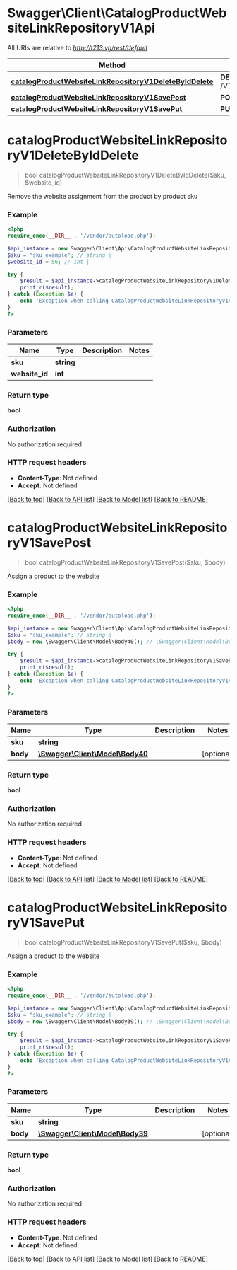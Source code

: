 # Swagger\Client\CatalogProductWebsiteLinkRepositoryV1Api

All URIs are relative to *http://t213.vg/rest/default*

Method | HTTP request | Description
------------- | ------------- | -------------
[**catalogProductWebsiteLinkRepositoryV1DeleteByIdDelete**](CatalogProductWebsiteLinkRepositoryV1Api.md#catalogProductWebsiteLinkRepositoryV1DeleteByIdDelete) | **DELETE** /V1/products/{sku}/websites/{websiteId} | 
[**catalogProductWebsiteLinkRepositoryV1SavePost**](CatalogProductWebsiteLinkRepositoryV1Api.md#catalogProductWebsiteLinkRepositoryV1SavePost) | **POST** /V1/products/{sku}/websites | 
[**catalogProductWebsiteLinkRepositoryV1SavePut**](CatalogProductWebsiteLinkRepositoryV1Api.md#catalogProductWebsiteLinkRepositoryV1SavePut) | **PUT** /V1/products/{sku}/websites | 


# **catalogProductWebsiteLinkRepositoryV1DeleteByIdDelete**
> bool catalogProductWebsiteLinkRepositoryV1DeleteByIdDelete($sku, $website_id)



Remove the website assignment from the product by product sku

### Example
```php
<?php
require_once(__DIR__ . '/vendor/autoload.php');

$api_instance = new Swagger\Client\Api\CatalogProductWebsiteLinkRepositoryV1Api();
$sku = "sku_example"; // string | 
$website_id = 56; // int | 

try {
    $result = $api_instance->catalogProductWebsiteLinkRepositoryV1DeleteByIdDelete($sku, $website_id);
    print_r($result);
} catch (Exception $e) {
    echo 'Exception when calling CatalogProductWebsiteLinkRepositoryV1Api->catalogProductWebsiteLinkRepositoryV1DeleteByIdDelete: ', $e->getMessage(), PHP_EOL;
}
?>
```

### Parameters

Name | Type | Description  | Notes
------------- | ------------- | ------------- | -------------
 **sku** | **string**|  |
 **website_id** | **int**|  |

### Return type

**bool**

### Authorization

No authorization required

### HTTP request headers

 - **Content-Type**: Not defined
 - **Accept**: Not defined

[[Back to top]](#) [[Back to API list]](../../README.md#documentation-for-api-endpoints) [[Back to Model list]](../../README.md#documentation-for-models) [[Back to README]](../../README.md)

# **catalogProductWebsiteLinkRepositoryV1SavePost**
> bool catalogProductWebsiteLinkRepositoryV1SavePost($sku, $body)



Assign a product to the website

### Example
```php
<?php
require_once(__DIR__ . '/vendor/autoload.php');

$api_instance = new Swagger\Client\Api\CatalogProductWebsiteLinkRepositoryV1Api();
$sku = "sku_example"; // string | 
$body = new \Swagger\Client\Model\Body40(); // \Swagger\Client\Model\Body40 | 

try {
    $result = $api_instance->catalogProductWebsiteLinkRepositoryV1SavePost($sku, $body);
    print_r($result);
} catch (Exception $e) {
    echo 'Exception when calling CatalogProductWebsiteLinkRepositoryV1Api->catalogProductWebsiteLinkRepositoryV1SavePost: ', $e->getMessage(), PHP_EOL;
}
?>
```

### Parameters

Name | Type | Description  | Notes
------------- | ------------- | ------------- | -------------
 **sku** | **string**|  |
 **body** | [**\Swagger\Client\Model\Body40**](../Model/\Swagger\Client\Model\Body40.md)|  | [optional]

### Return type

**bool**

### Authorization

No authorization required

### HTTP request headers

 - **Content-Type**: Not defined
 - **Accept**: Not defined

[[Back to top]](#) [[Back to API list]](../../README.md#documentation-for-api-endpoints) [[Back to Model list]](../../README.md#documentation-for-models) [[Back to README]](../../README.md)

# **catalogProductWebsiteLinkRepositoryV1SavePut**
> bool catalogProductWebsiteLinkRepositoryV1SavePut($sku, $body)



Assign a product to the website

### Example
```php
<?php
require_once(__DIR__ . '/vendor/autoload.php');

$api_instance = new Swagger\Client\Api\CatalogProductWebsiteLinkRepositoryV1Api();
$sku = "sku_example"; // string | 
$body = new \Swagger\Client\Model\Body39(); // \Swagger\Client\Model\Body39 | 

try {
    $result = $api_instance->catalogProductWebsiteLinkRepositoryV1SavePut($sku, $body);
    print_r($result);
} catch (Exception $e) {
    echo 'Exception when calling CatalogProductWebsiteLinkRepositoryV1Api->catalogProductWebsiteLinkRepositoryV1SavePut: ', $e->getMessage(), PHP_EOL;
}
?>
```

### Parameters

Name | Type | Description  | Notes
------------- | ------------- | ------------- | -------------
 **sku** | **string**|  |
 **body** | [**\Swagger\Client\Model\Body39**](../Model/\Swagger\Client\Model\Body39.md)|  | [optional]

### Return type

**bool**

### Authorization

No authorization required

### HTTP request headers

 - **Content-Type**: Not defined
 - **Accept**: Not defined

[[Back to top]](#) [[Back to API list]](../../README.md#documentation-for-api-endpoints) [[Back to Model list]](../../README.md#documentation-for-models) [[Back to README]](../../README.md)

